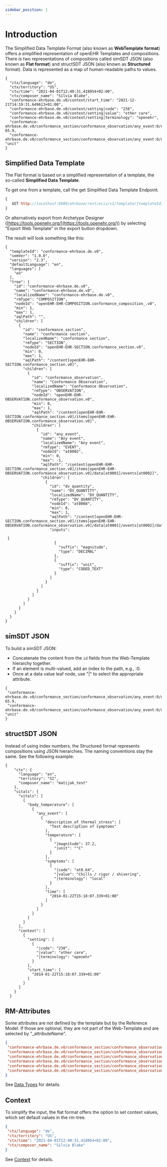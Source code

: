 ```yaml
---
sidebar_position: 1
---
```



# Introduction

The Simplified Data Template Format (also known as **WebTemplate format**) offers a simplified representation of openEHR Templates and compositions. There is two representations of compositions called simSDT JSON (also known as **Flat format**) and structSDT JSON (also known as **Structured** format). Data is represented as a map of human-readable paths to values.

```
{
  "ctx/language": "de",
  "ctx/territory": "US",
  "ctx/time": "2021-04-01T12:40:31.418954+02:00",
  "ctx/composer_name": "Silvia Blake",
  "conformance-ehrbase.de.v0/context/start_time": "2021-12-21T14:19:31.649613+01:00",
  "conformance-ehrbase.de.v0/context/setting|code": "238",
  "conformance-ehrbase.de.v0/context/setting|value": "other care",
  "conformance-ehrbase.de.v0/context/setting|terminology": "openehr",
  "conformance-ehrbase.de.v0/conformance_section/conformance_observation/any_event:0/dv_quantity|magnitude": 65.9,
  "conformance-ehrbase.de.v0/conformance_section/conformance_observation/any_event:0/dv_quantity|unit": "unit"
}
```

## Simplified Data Template

The Flat format is based on a simplified representation of a template, the so-called **Simplified Data Template**.

To get one from a template, call the get Simplified Data Template Endpoint.

```javascript
{
   GET http://localhost:8080/ehrbase/rest/ecis/v1/template/{templateId}
}
```

Or alternatively export from Archetype Designer ([https://tools.openehr.org/](https://tools.openehr.org/)) by selecting "Export Web Template" in the export button dropdown.

The result will look something like this:

```
{
  "templateId": "conformance-ehrbase.de.v0",
  "semVer": "1.0.0",
  "version": "2.3",
  "defaultLanguage": "en",
  "languages": [
    "en"
  ],
  "tree": {
    "id": "conformance-ehrbase.de.v0",
    "name": "conformance-ehrbase.de.v0",
    "localizedName": "conformance-ehrbase.de.v0",
    "rmType": "COMPOSITION",
    "nodeId": "openEHR-EHR-COMPOSITION.conformance_composition_.v0",
    "min": 1,
    "max": 1,
    "aqlPath": "",
    "children": [
      {
        "id": "conformance_section",
        "name": "conformance section",
        "localizedName": "conformance section",
        "rmType": "SECTION",
        "nodeId": "openEHR-EHR-SECTION.conformance_section.v0",
        "min": 0,
        "max": 1,
        "aqlPath": "/content[openEHR-EHR-SECTION.conformance_section.v0]",
        "children": [
          {
            "id": "conformance_observation",
            "name": "Conformance Observation",
            "localizedName": "Conformance Observation",
            "rmType": "OBSERVATION",
            "nodeId": "openEHR-EHR-OBSERVATION.conformance_observation.v0",
            "min": 0,
            "max": 1,
            "aqlPath": "/content[openEHR-EHR-SECTION.conformance_section.v0]/items[openEHR-EHR-OBSERVATION.conformance_observation.v0]",
            "children": [
              {
                "id": "any_event",
                "name": "Any event",
                "localizedName": "Any event",
                "rmType": "EVENT",
                "nodeId": "at0002",
                "min": 0,
                "max": -1,
                "aqlPath": "/content[openEHR-EHR-SECTION.conformance_section.v0]/items[openEHR-EHR-OBSERVATION.conformance_observation.v0]/data[at0001]/events[at0002]",
                "children": [
                  {
                    "id": "dv_quantity",
                    "name": "DV_QUANTITY",
                    "localizedName": "DV_QUANTITY",
                    "rmType": "DV_QUANTITY",
                    "nodeId": "at0008",
                    "min": 0,
                    "max": 1,
                    "aqlPath": "/content[openEHR-EHR-SECTION.conformance_section.v0]/items[openEHR-EHR-OBSERVATION.conformance_observation.v0]/data[at0001]/events[at0002]/data[at0003]/items[at0008]/value",
                    "inputs":

 [
                      {
                        "suffix": "magnitude",
                        "type": "DECIMAL"
                      },
                      {
                        "suffix": "unit",
                        "type": "CODED_TEXT"
                      }
                    ]
                  }
                ]
              }
            ]
          }
        ]
      }
    ]
  }
}
```

## simSDT JSON

To build a simSDT JSON:

- Concatenate the content from the `id` fields from the Web-Template hierarchy together.
- If an element is multi-valued, add an index to the path, e.g., :0.
- Once at a data value leaf node, use "|" to select the appropriate attribute.

```
{
 "conformance-ehrbase.de.v0/conformance_section/conformance_observation/any_event:0/dv_quantity|magnitude": 65.9,
 "conformance-ehrbase.de.v0/conformance_section/conformance_observation/any_event:0/dv_quantity|unit": "unit"
}
```

## structSDT JSON 

Instead of using index numbers, the Structured format represents compositions using JSON hierarchies. The naming conventions stay the same. See the following example:

```
{
    "ctx": {
      "language": "en",
      "territory": "SI",
      "composer_name": "matijak_test"
    },
    "vitals": {
      "vitals": [
        {
          "body_temperature": [
            {
              "any_event": [
                {
                  "description_of_thermal_stress": [
                    "Test description of symptoms"
                  ],
                  "temperature": [
                    {
                      "|magnitude": 37.2,
                      "|unit": "°C"
                    }
                  ],
                  "symptoms": [
                    {
                      "|code": "at0.64",
                      "|value": "Chills / rigor / shivering",
                      "|terminology": "local"
                    }
                  ],
                  "time": [
                    "2014-01-22T15:18:07.339+01:00"
                  ]
                }
              ]
            }
          ]
        }
      ],
      "context": [
        {
          "setting": [
            {
              "|code": "238",
              "|value": "other care",
              "|terminology": "openehr"
            }
          ],
          "start_time": [
            "2014-01-22T15:18:07.339+01:00"
          ]
        }
      ]
    }
  }
```

## RM-Attributes

Some attributes are not defined by the template but by the Reference Model. If those are optional, they are not part of the Web-Template and are selected by "_attributeName".

```json
{
 "conformance-ehrbase.de.v0/conformance_section/conformance_observation/any_event:0/dv_quantity|magnitude": 65.9,
 "conformance-ehrbase.de.v0/conformance_section/conformance_observation/any_event:0/dv_quantity|unit": "unit",
 "conformance-ehrbase.de.v0/conformance_section/conformance_observation/any_event:0/dv_quantity/_normal_range/lower|magnitude": 20.5,
 "conformance-ehrbase.de.v0/conformance_section/conformance_observation/any_event:0/dv_quantity/_normal_range/lower|unit": "unit",
 "conformance-ehrbase.de.v0/conformance_section/conformance_observation/any_event:0/dv_quantity/_normal_range/upper|magnitude": 66.6,
 "conformance-ehrbase.de.v0/conformance_section/conformance_observation/any_event:0/dv_quantity/_normal_range/upper|unit": "unit"
}
```

See [Data Types](02_flat_reference.md) for details.

## Context

To simplify the input, the flat format offers the option to set context values, which set default values in the rm-tree.

```json
{
 "ctx/language": "de",
 "ctx/territory": "US",
 "ctx/time": "2021-04-01T12:40:31.418954+02:00",
 "ctx/composer_name": "Silvia Blake"
}
```

See [Context](03_context.md) for details.
```
